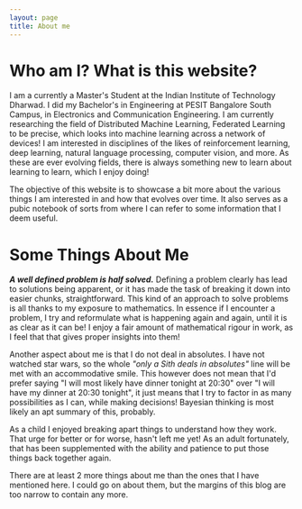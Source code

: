 ```yaml
---
layout: page
title: About me
---
```

# Who am I? What is this website?
I am a currently a Master's Student at the Indian Institute of Technology Dharwad. I did my Bachelor's in Engineering at PESIT Bangalore South Campus, in Electronics and Communication Engineering. I am currently researching the field of Distributed Machine Learning, Federated Learning to be precise, which looks into machine learning across a network of devices! 
I am interested in disciplines of the likes of reinforcement learning, deep learning, natural language processing, computer vision, and more. As these are ever evolving fields, there is always something new to learn about learning to learn, which I enjoy doing!

The objective of this website is to showcase a bit more about the various things I am interested in and how that evolves over time. It also serves as a pubic notebook of sorts from where I can refer to some information that I deem useful.

# Some Things About Me
<strong>_A well defined problem is half solved._</strong> Defining a problem clearly has lead to solutions being apparent, or it has made the task of breaking it down into easier chunks, straightforward. This kind of an approach to solve problems is all thanks to my exposure to mathematics. In essence if I encounter a problem, I try and reformulate what is happening again and again, until it is as clear as it can be! I enjoy a fair amount of mathematical rigour in work, as I feel that that gives proper insights into them!

Another aspect about me is that I do not deal in absolutes. I have not watched star wars, so the whole *"only a Sith deals in absolutes"*  line will be met with an accommodative smile. This however does not mean that I'd prefer saying "I will most likely have dinner tonight at 20:30" over "I will have my dinner at 20:30 tonight", it just means that I try to factor in as many possibilities as I can, while making decisions! Bayesian thinking is most likely an apt summary of this, probably.

As a child I enjoyed breaking apart things to understand how they work. That urge for better or for worse, hasn't left me yet! As an adult fortunately, that has been supplemented with the ability and patience to put those things back together again.

There are at least 2 more things about me than the ones that I have mentioned here. I could go on about them, but the margins of this blog are too narrow to contain any more.